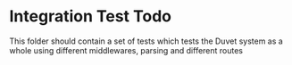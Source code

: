 # Integration Test Todo

This folder should contain a set of tests which tests the Duvet system as a whole using different middlewares, parsing and different routes
